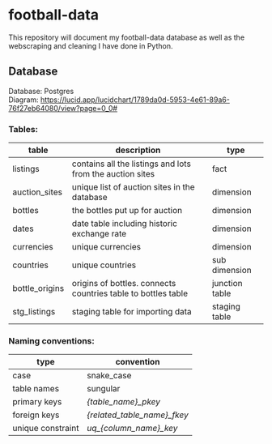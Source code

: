 # football-data

This repository will document my football-data database as well as the webscraping and cleaning I have done in Python.



## Database
Database: Postgres\
Diagram: https://lucid.app/lucidchart/1789da0d-5953-4e61-89a6-76f27eb64080/view?page=0_0#

### Tables:	
table | description | type
------------ | ------------- | -------------
listings | contains all the listings and lots from the auction sites | fact
auction_sites | unique list of auction sites in the database | dimension
bottles | the bottles put up for auction | dimension
dates | date table including historic exchange rate | dimension
currencies | unique currencies | dimension
countries | unique countries | sub dimension
bottle_origins | origins of bottles. connects countries table to bottles table | junction table
stg_listings | staging table for importing data | staging table

### Naming conventions:
type | convention
------------ | -------------
case | snake_case
table names | sungular
primary keys | *{table_name}_pkey*
foreign keys | *{related_table_name}_fkey*
unique constraint | *uq_{column_name}_key*
